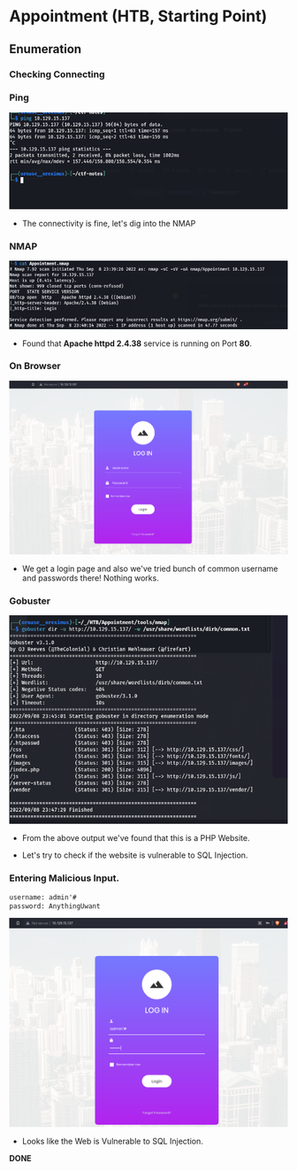 # Appointment (HTB, Starting Point)

## Enumeration
### Checking Connecting

### Ping

![img01](screenshots/img01.png)

- The connectivity is fine, let's dig into the NMAP

### NMAP

![img02](screenshots/img03.png)

- Found that **Apache httpd 2.4.38** service is running on Port **80**.

### On Browser

![img03](screenshots/img04.png)

- We get a login page and also we've tried bunch of common username and passwords there! Nothing works.

### Gobuster

![img04](screenshots/img02.png)

- From the above output we've found that this is a PHP Website.

- Let's try to check if the website is vulnerable to SQL Injection.

### Entering Malicious Input.

```
username: admin'#
password: AnythingUwant
```

![img05](screenshots/img05.png)

- Looks like the Web is Vulnerable to SQL Injection.

**DONE**
